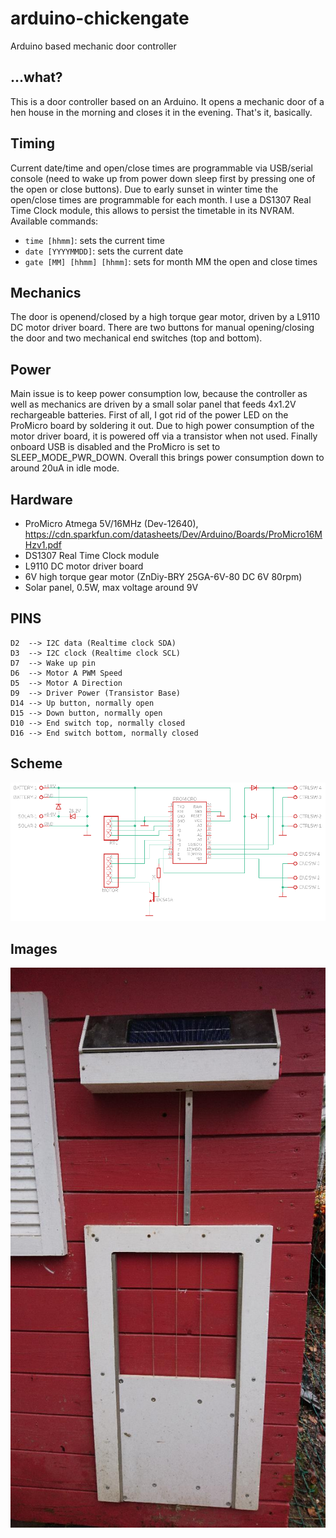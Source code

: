 # arduino-chickengate
Arduino based mechanic door controller

## ...what?
This is a door controller based on an Arduino. It opens a mechanic door of a hen house in the morning and closes it in the evening. That's it, basically. 

## Timing
Current date/time and open/close times are programmable via USB/serial console (need to wake up from power down sleep first by pressing one of the open or close buttons). Due to early sunset in winter time the open/close times are programmable for each month. I use a DS1307 Real Time Clock module, this allows to persist the timetable in its NVRAM.
Available commands:
- `time [hhmm]`: sets the current time
- `date [YYYYMMDD]`: sets the current date
- `gate [MM] [hhmm] [hhmm]`: sets for month MM the open and close times

## Mechanics
The door is openend/closed by a high torque gear motor, driven by a L9110 DC motor driver board. There are two buttons for manual opening/closing the door and two mechanical end switches (top and bottom).

## Power
Main issue is to keep power consumption low, because the controller as well as mechanics are driven by a small solar panel that feeds 4x1.2V rechargeable batteries. First of all, I got rid of the power LED on the ProMicro board by soldering it out. Due to high power consumption of the motor driver board, it is powered off via a transistor when not used. Finally onboard USB is disabled and the ProMicro is set to SLEEP_MODE_PWR_DOWN. Overall this brings power consumption down to around 20uA in idle mode.

## Hardware
- ProMicro Atmega 5V/16MHz (Dev-12640), https://cdn.sparkfun.com/datasheets/Dev/Arduino/Boards/ProMicro16MHzv1.pdf
- DS1307 Real Time Clock module
- L9110 DC motor driver board
- 6V high torque gear motor (ZnDiy-BRY 25GA-6V-80 DC 6V 80rpm)
- Solar panel, 0.5W, max voltage around 9V

## PINS
```
D2  --> I2C data (Realtime clock SDA)
D3  --> I2C clock (Realtime clock SCL)
D7  --> Wake up pin
D6  --> Motor A PWM Speed
D5  --> Motor A Direction
D9  --> Driver Power (Transistor Base)
D14 --> Up button, normally open
D15 --> Down button, normally open
D10 --> End switch top, normally closed
D16 --> End switch bottom, normally closed
```

## Scheme

![Scheme](https://github.com/gadget60/arduino-chickengate/blob/master/scheme.png)

## Images

![](https://github.com/gadget60/arduino-chickengate/blob/master/images/DSC_0789.JPG)


